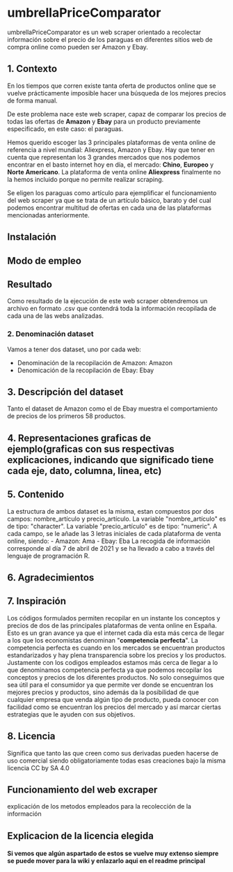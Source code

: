 # umbrellaPriceComparator

umbrellaPriceComparator es un web scraper orientado a recolectar información sobre el precio de los paraguas en diferentes sitios web de compra online como pueden ser Amazon y Ebay.


## 1. Contexto

En los tiempos que corren existe tanta oferta de productos online que se vuelve prácticamente imposible hacer una búsqueda de los mejores precios de forma manual. 

De este problema nace este web scraper, capaz de comparar los precios de todas las ofertas de **Amazon** y **Ebay** para un producto previamente especificado, en este caso: el paraguas.

Hemos querido escoger las 3 principales plataformas de venta online de referencia a nivel mundial: Aliexpress, Amazon y Ebay. Hay que tener en cuenta que representan los 3 grandes mercados que nos podemos encontrar en el basto internet hoy en día, el mercado: **Chino**, **Europeo** y **Norte Americano**. La plataforma de venta online **Aliexpress** finalmente no la hemos incluido porque no permite realizar scraping.

Se eligen los paraguas como artículo para ejemplificar el funcionamiento del web scraper ya que se trata de un artículo básico, barato y del cual podemos encontrar multitud de ofertas en cada una de las plataformas mencionadas anteriormente.


## Instalación


## Modo de empleo


## Resultado

Como resultado de la ejecución de este web scraper obtendremos un archivo en formato .csv que contendrá toda la información recopilada de cada una de las webs analizadas.

### 2. Denominación dataset
Vamos a tener dos dataset, uno por cada web:
- Denominación de la recopilación de Amazon: Amazon
- Denomicación de la recopilación de Ebay: Ebay

## 3. Descripción del dataset
Tanto el dataset de Amazon como el de Ebay muestra el comportamiento de precios de los primeros 58 productos. 

## 4. Representaciones graficas de ejemplo(graficas con sus respectivas explicaciones, indicando que significado tiene cada eje, dato, columna, linea, etc)

## 5. Contenido
  La estructura de ambos dataset es la misma, estan compuestos por dos campos: nombre_artículo y precio_artículo.
  La variable "nombre_artículo" es de tipo: "character".
  La variable "precio_artículo" es de tipo: "numeric".
  A cada campo, se le añade las 3 letras iniciales de cada plataforma de venta online, siendo:
    - Amazon: Ama
    - Ebay: Eba
  La recogida de información corresponde al día 7 de abril de 2021 y se ha llevado a cabo a través del lenguaje de programación R.

## 6. Agradecimientos

## 7. Inspiración
  Los códigos formulados permiten recopilar en un instante los conceptos y precios de dos de las principales plataformas de venta online en España. Esto es un gran avance ya que el internet cada día esta más cerca de llegar a los que los economistas denominan "**competencia perfecta**". La competencia perfecta es cuando en los mercados se encuentran productos estandarizados y hay plena transparencia sobre los precios y los productos. Justamente con los codigos empleados estamos más cerca de llegar a lo que denominamos competencia perfecta ya que podemos recopilar los conceptos y precios de los diferentes productos. No solo conseguimos que sea útil para el consumidor ya que permite ver donde se encuentran los mejores precios y productos, sino además da la posibilidad de que cualquier empresa que venda algún tipo de producto, pueda conocer con facilidad como se encuentran los precios del mercado y así marcar ciertas estrategias que le ayuden con sus objetivos. 

## 8. Licencia
  
  Significa que tanto las que creen como sus derivadas pueden hacerse de uso comercial siendo obligatoriamente todas esas creaciones bajo la misma licencia CC by SA 4.0

## Funcionamiento del web excraper
explicación de los metodos empleados para la recolección de la información


## Explicacion de la licencia elegida


#### **Si vemos que algún aspartado de estos se vuelve muy extenso siempre se puede mover para la wiki y enlazarlo aqui en el readme principal**

